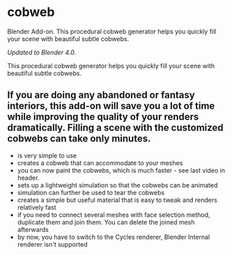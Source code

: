 # cobweb
Blender Add-on.  This procedural cobweb generator helps you quickly fill your scene with beautiful subtle cobwebs.

*Updated to Blender 4.0.*

This procedural cobweb generator helps you quickly fill your scene with beautiful subtle cobwebs.

If you are doing any abandoned or fantasy interiors, this add-on will save you a lot of time while improving the quality of your renders dramatically. Filling a scene with the customized cobwebs can take only minutes.
---
- is very simple to use
- creates a cobweb that can accommodate to your meshes
- you can now paint the cobwebs, which is much faster - see last video in header.
- sets up a lightweight simulation so that the cobwebs can be animated
- simulation can further be used to tear the cobwebs
- creates a simple but useful material that is easy to tweak and renders relatively fast
- if you need to connect several meshes with face selection method, duplicate them and join them. You can delete the joined mesh afterwards
- by now, you have to switch to the Cycles renderer, Blender Internal renderer isn't supported
